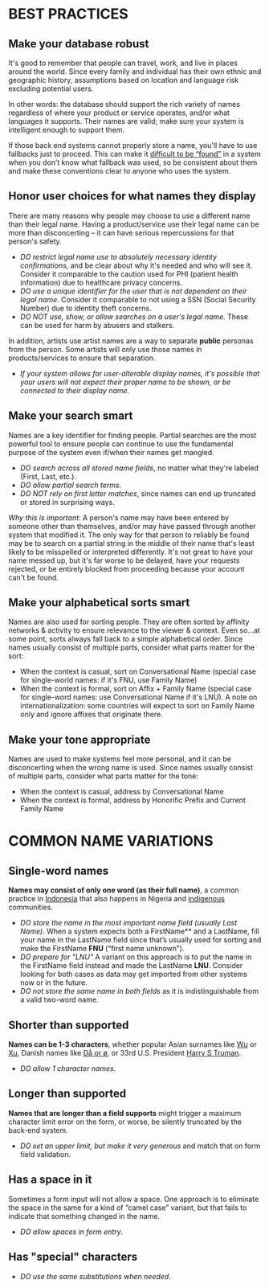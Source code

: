 # BEST PRACTICES

## Make your database robust

It's good to remember that people can travel, work, and live in places around the world. Since every family and individual has their own ethnic and geographic history, assumptions based on location and language risk excluding potential users.

In other words: the database should support the rich variety of names regardless of where your product or service operates, and/or what languages it supports. Their names are valid; make sure your system is intelligent enough to support them.

If those back end systems cannot properly store a name, you'll have to use fallbacks just to proceed. This can make it [difficult to be “found”](https://twitter.com/math3mag1c1an/status/1301224194844360705?s=21) in a system when you don’t know what fallback was used, so be consistent about them and make these conventions clear to anyone who uses the system.

## Honor user choices for what names they display

There are many reasons why people may choose to use a different name than their legal name. Having a product/service use their legal name can be more than disconcerting – it can have serious repercussions for that person's safety. 

- *DO restrict legal name use to absolutely necessary identity confirmations*, and be clear about why it's needed and who will see it. Consider it comparable to the caution used for PHI (patient health information) due to healthcare privacy concerns.
- *DO use a unique identifier for the user that is not dependent on their legal name.* Consider it comparable to not using a SSN (Social Security Number) due to identity theft concerns.  
- *DO NOT use, show, or allow searches on a user's legal name.* These can be used for harm by abusers and stalkers.

In addition, artists use artist names are a way to separate **public** personas from the person. Some artists will only use those names in products/services to ensure that separation.

- *If your system allows for user-alterable display names, it's possible that your users will not expect their proper name to be shown, or be connected to their display name.*


## Make your search smart

Names are a key identifier for finding people. Partial searches are the most powerful tool to ensure people can continue to use the fundamental purpose of the system even if/when their names get mangled. 

- *DO search across all stored name fields*, no matter what they're labeled (First, Last, etc.).
- *DO allow partial search terms.*
- *DO NOT rely on first letter matches*, since names can end up truncated or stored in surprising ways.  

*Why this is important*: A person's name may have been entered by someone other than themselves, and/or may have passed through another system that modified it. The only way for that person to reliably be found may be to search on a partial string in the middle of their name that's least likely to be misspelled or interpreted differently. It's not great to have your name messed up, but it's far worse to be delayed, have your requests rejected, or be entirely blocked from proceeding because your account can't be found.


## Make your alphabetical sorts smart

Names are also used for sorting people. They are often sorted by affinity networks & activity to ensure relevance to the viewer & context. Even so...at some point, sorts always fall back to a simple alphabetical order. Since names usually consist of multiple parts, consider what parts matter for the sort:

- When the context is casual, sort on Conversational Name (special case for single-world names: if it's FNU, use Family Name)
- When the context is formal, sort on Affix + Family Name (special case for single-word names: use Conversational Name if it's LNU). A note on internationalization: some countries will expect to sort on Family Name only and ignore affixes that originate there.


## Make your tone appropriate

Names are used to make systems feel more personal, and it can be disconcerting when the wrong name is used. Since names usually consist of multiple parts, consider what parts matter for the tone:

- When the context is casual, address by Conversational Name
- When the context is formal, address by Honorific Prefix and Current Family Name


# COMMON NAME VARIATIONS


## Single-word names

**Names may consist of only one word (as their full name)**, a common practice in [Indonesia](https://twitter.com/perangkaiaksara/status/1300941766074327045?s=20) that also happens in Nigeria and [indigenous](https://twitter.com/DobroMichael/status/1301185855369998338?s=20) communities.

- *DO store the name in the most important name field (usually Last Name)*. When a system expects both a FirstName** and a LastName, fill your name in the LastName field since that’s usually used for sorting and make the FirstName **FNU** (“first name unknown”).
- *DO prepare for "LNU"* A variant on this approach is to put the name in the FirstName field instead and made the LastName **LNU**. Consider looking for both cases as data may get imported from other systems now or in the future.
- *DO not store the same name in both fields* as it is indistinguishable from a valid two-word name.


## Shorter than supported

**Names can be 1-3 characters**, whether popular Asian surnames like [Wu](https://twitter.com/shirleyywu/status/1300628412466298881?s=20) or [Xu](https://twitter.com/sinxccc/status/1300840632081149954?s=20), Danish names like [Då or ø](https://twitter.com/danishmunk/status/1301128159044272129?s=20), or 33rd U.S. President [Harry S Truman](https://www.nps.gov/hstr/faqs.htm). 

- *DO allow 1 character names.*


## Longer than supported

**Names that are longer than a field supports** might trigger a maximum character limit error on the form, or worse, be silently truncated by the back-end system. 

- *DO set an upper limit, but make it very generous* and match that on form field validation.


## Has a space in it

Sometimes a form input will not allow a space. One approach is to eliminate the space in the same for a kind of “camel case” variant, but that fails to indicate that something changed in the name.

- *DO allow spaces in form entry*.


## Has "special" characters


- *DO use the same substitutions when needed*.


